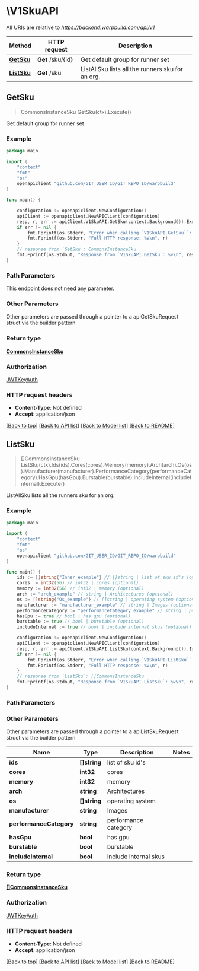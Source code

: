 # \V1SkuAPI

All URIs are relative to *https://backend.warpbuild.com/api/v1*

Method | HTTP request | Description
------------- | ------------- | -------------
[**GetSku**](V1SkuAPI.md#GetSku) | **Get** /sku/{id} | Get default group for runner set
[**ListSku**](V1SkuAPI.md#ListSku) | **Get** /sku | ListAllSku lists all the runners sku for an org.



## GetSku

> CommonsInstanceSku GetSku(ctx).Execute()

Get default group for runner set

### Example

```go
package main

import (
    "context"
    "fmt"
    "os"
    openapiclient "github.com/GIT_USER_ID/GIT_REPO_ID/warpbuild"
)

func main() {

    configuration := openapiclient.NewConfiguration()
    apiClient := openapiclient.NewAPIClient(configuration)
    resp, r, err := apiClient.V1SkuAPI.GetSku(context.Background()).Execute()
    if err != nil {
        fmt.Fprintf(os.Stderr, "Error when calling `V1SkuAPI.GetSku``: %v\n", err)
        fmt.Fprintf(os.Stderr, "Full HTTP response: %v\n", r)
    }
    // response from `GetSku`: CommonsInstanceSku
    fmt.Fprintf(os.Stdout, "Response from `V1SkuAPI.GetSku`: %v\n", resp)
}
```

### Path Parameters

This endpoint does not need any parameter.

### Other Parameters

Other parameters are passed through a pointer to a apiGetSkuRequest struct via the builder pattern


### Return type

[**CommonsInstanceSku**](CommonsInstanceSku.md)

### Authorization

[JWTKeyAuth](../README.md#JWTKeyAuth)

### HTTP request headers

- **Content-Type**: Not defined
- **Accept**: application/json

[[Back to top]](#) [[Back to API list]](../README.md#documentation-for-api-endpoints)
[[Back to Model list]](../README.md#documentation-for-models)
[[Back to README]](../README.md)


## ListSku

> []CommonsInstanceSku ListSku(ctx).Ids(ids).Cores(cores).Memory(memory).Arch(arch).Os(os).Manufacturer(manufacturer).PerformanceCategory(performanceCategory).HasGpu(hasGpu).Burstable(burstable).IncludeInternal(includeInternal).Execute()

ListAllSku lists all the runners sku for an org.

### Example

```go
package main

import (
    "context"
    "fmt"
    "os"
    openapiclient "github.com/GIT_USER_ID/GIT_REPO_ID/warpbuild"
)

func main() {
    ids := []string{"Inner_example"} // []string | list of sku id's (optional)
    cores := int32(56) // int32 | cores (optional)
    memory := int32(56) // int32 | memory (optional)
    arch := "arch_example" // string | Architectures (optional)
    os := []string{"Os_example"} // []string | operating system (optional)
    manufacturer := "manufacturer_example" // string | Images (optional)
    performanceCategory := "performanceCategory_example" // string | performance category (optional)
    hasGpu := true // bool | has gpu (optional)
    burstable := true // bool | burstable (optional)
    includeInternal := true // bool | include internal skus (optional)

    configuration := openapiclient.NewConfiguration()
    apiClient := openapiclient.NewAPIClient(configuration)
    resp, r, err := apiClient.V1SkuAPI.ListSku(context.Background()).Ids(ids).Cores(cores).Memory(memory).Arch(arch).Os(os).Manufacturer(manufacturer).PerformanceCategory(performanceCategory).HasGpu(hasGpu).Burstable(burstable).IncludeInternal(includeInternal).Execute()
    if err != nil {
        fmt.Fprintf(os.Stderr, "Error when calling `V1SkuAPI.ListSku``: %v\n", err)
        fmt.Fprintf(os.Stderr, "Full HTTP response: %v\n", r)
    }
    // response from `ListSku`: []CommonsInstanceSku
    fmt.Fprintf(os.Stdout, "Response from `V1SkuAPI.ListSku`: %v\n", resp)
}
```

### Path Parameters



### Other Parameters

Other parameters are passed through a pointer to a apiListSkuRequest struct via the builder pattern


Name | Type | Description  | Notes
------------- | ------------- | ------------- | -------------
 **ids** | **[]string** | list of sku id&#39;s | 
 **cores** | **int32** | cores | 
 **memory** | **int32** | memory | 
 **arch** | **string** | Architectures | 
 **os** | **[]string** | operating system | 
 **manufacturer** | **string** | Images | 
 **performanceCategory** | **string** | performance category | 
 **hasGpu** | **bool** | has gpu | 
 **burstable** | **bool** | burstable | 
 **includeInternal** | **bool** | include internal skus | 

### Return type

[**[]CommonsInstanceSku**](CommonsInstanceSku.md)

### Authorization

[JWTKeyAuth](../README.md#JWTKeyAuth)

### HTTP request headers

- **Content-Type**: Not defined
- **Accept**: application/json

[[Back to top]](#) [[Back to API list]](../README.md#documentation-for-api-endpoints)
[[Back to Model list]](../README.md#documentation-for-models)
[[Back to README]](../README.md)

